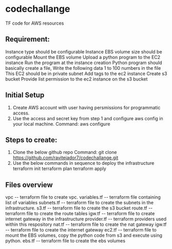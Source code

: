 # codechallange
TF code for AWS resources

Requirement:
------------
Instance type should be configurable
Instance EBS volume size should be configurable
Mount the EBS volume
Upload a python program to the EC2 instance
Run the program at the instance creation
Python program should basically create a file, Write the following data 1 to 100 numbers in the file
This EC2 should be in private subnet
Add tags to the ec2 instance
Create s3 bucket
Provide list permission to the ec2 instance on the s3 bucket

Initial Setup
-------------
1. Create AWS account with user having persmissions for programmatic access.
2. Use the access and secret key from step 1 and configure aws config in your local machine.
Command: aws configure

Steps to create:
----------------
1. Clone the below github repo
    Command: git clone https://github.com/ravitejador7/codechallange.git
2. Use the below commands in sequence to deploy the infrastructure
    terraform init
    terraform plan
    terraform apply

Files overview
---------------
vpc -- terraform file to create vpc.
variables.tf -- terraform file containing list of variables
subnets.tf -- terraform file to create the subnets in the infrastructure.
s3.tf -- terraform file to create the s3 bucket
route.tf -- terraform file to create the route tables
igw.tf -- terraform file to create internet gateway in the infrastructure
provider.tf -- terraform providers used within this respository
nat.tf -- terraform file to create the nat gateway
igw.tf -- terraform file to create the internet gateway
ec2.tf -- terraform file to mount the EBS volumes, copy the python code from s3 and execute using python.
ebs.tf -- terraform file to create the ebs volumes
